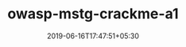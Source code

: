 ---
title: "owasp-mstg-crackme-a1"
date: 2019-06-16T17:47:51+05:30
type: "organisations"
org_name: "OWASP"
repo_desc: "The new home for Crackme LVL1. Soon more to come!"
repo_link: https://github.com/OWASP/owasp-mstg-crackme-a1
---